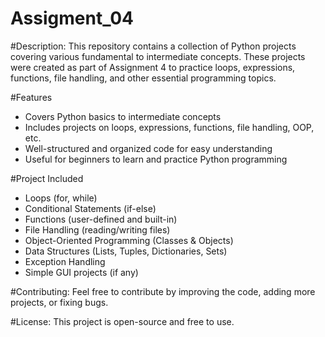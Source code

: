# Assigment_04

#Description: 
This repository contains a collection of Python projects covering various fundamental to intermediate concepts. These projects were created as part of Assignment 4 to practice loops, expressions, functions, file handling, and other essential programming topics.

#Features
- Covers Python basics to intermediate concepts
- Includes projects on loops, expressions, functions, file handling, OOP, etc.
- Well-structured and organized code for easy understanding
- Useful for beginners to learn and practice Python programming

#Project Included
- Loops (for, while)
- Conditional Statements (if-else)
- Functions (user-defined and built-in)
- File Handling (reading/writing files)
- Object-Oriented Programming (Classes & Objects)
- Data Structures (Lists, Tuples, Dictionaries, Sets)
- Exception Handling
- Simple GUI projects (if any)

#Contributing: 
Feel free to contribute by improving the code, adding more projects, or fixing bugs.

#License: 
This project is open-source and free to use.
